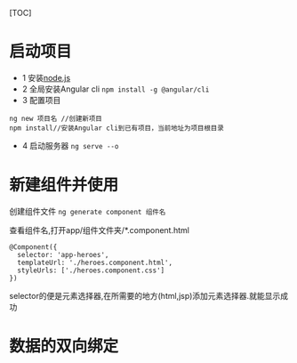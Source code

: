 [TOC]

# 启动项目
- 1 安装[node.js](https://nodejs.org/en/download/)
- 2 全局安装Angular cli
``` npm install -g @angular/cli ```
- 3 配置项目
``` 
ng new 项目名 //创建新项目
npm install//安装Angular cli到已有项目，当前地址为项目根目录
```
- 4 启动服务器
``` ng serve --o ```

# 新建组件并使用
创建组件文件
``` ng generate component 组件名 ```

查看组件名,打开app/组件文件夹/*.component.html 
```
@Component({
  selector: 'app-heroes',
  templateUrl: './heroes.component.html',
  styleUrls: ['./heroes.component.css']
})
```

selector的便是元素选择器,在所需要的地方(html,jsp)添加元素选择器.就能显示成功
<app-heroes></app-heroes>

# 数据的双向绑定
    





